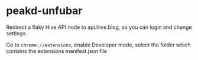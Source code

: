 # peakd-unfubar

Redirect a flaky Hive API node to api.hive.blog, so you can login and change settings.

Go to `chrome://extensions`, enable Developer mode, select the folder which contains the extensions manifest.json file

